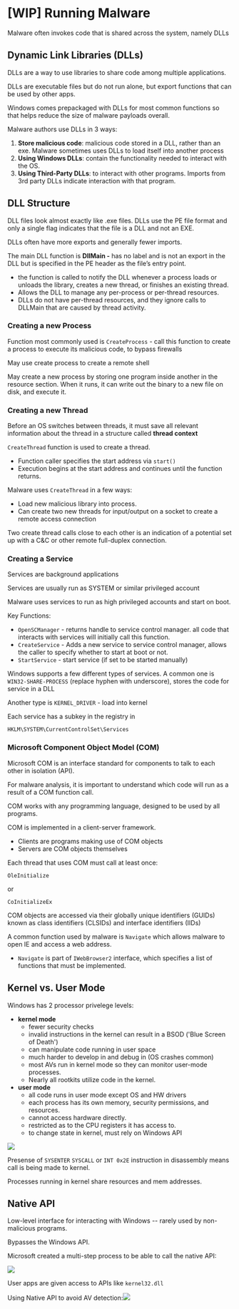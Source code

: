 # \[WIP\] Running Malware

Malware often invokes code that is shared across the system, namely DLLs

## Dynamic Link Libraries \(DLLs\)

DLLs are a way to use libraries to share code among multiple applications.

DLLs are executable files but do not run alone, but export functions that can be used by other apps.

Windows comes prepackaged with DLLs for most common functions so that helps reduce the size of malware payloads overall.

Malware authors use DLLs in 3 ways:

1. **Store malicious code**: malicious code stored in a DLL, rather than an exe. Malware sometimes uses DLLs to load itself into another process
2. **Using Windows DLLs**: contain the functionality needed to interact with the OS.
3. **Using Third-Party DLLs**: to interact with other programs. Imports from 3rd party DLLs indicate interaction with that program.

## DLL Structure

DLL files look almost exactly like .exe files. DLLs use the PE file format and only a single flag indicates that the file is a DLL and not an EXE.

DLLs often have more exports and generally fewer imports.

The main DLL function is **DllMain -** has no label and is not an export in the DLL but is specified in the PE header as the file’s entry point.

* the function is called to notify the DLL whenever a process loads or unloads the library, creates a new thread, or finishes an existing thread.
* Allows the DLL to manage any per-process or per-thread resources.
* DLLs do not have per-thread resources, and they ignore calls to DLLMain that are caused by thread activity.

### Creating a new Process

Function most commonly used is `CreateProcess` - call this function  to create a process to execute its malicious code, to bypass firewalls

May use create process to create a remote shell

May create a new process by storing one program inside another in the resource section. When it runs, it can write out the binary to a new file on disk, and execute it.

### Creating a new Thread

Before an OS switches between threads, it must save all relevant information about the thread in a structure called **thread context**

`CreateThread` function is used to create a thread.

* Function caller specifies the start address via `start()`
* Execution begins at the start address and continues until the function returns.

Malware uses `CreateThread` in a few ways:

* Load new malicious library into process.
* Can create two new threads for input/output on a socket to create a remote access connection

Two create thread calls close to each other is an indication of a potential set up with a C&C or other remote full-duplex connection.

### Creating a Service

Services are background applications

Services are usually run as SYSTEM or similar privileged account

Malware uses services to run as high privileged accounts and start on boot.

Key Functions:

* `OpenSCManager` - returns handle to service control manager. all code that interacts with services will initially call this function.
* `CreateService` - Adds a new service to service control manager, allows the caller to specify whether to start at boot or not.
* `StartService` - start service \(if set to be started manually\)

Windows supports a few different types of services. A common one is `WIN32-SHARE-PROCESS` \(replace hyphen with underscore\), stores the code for service in a DLL

Another type is `KERNEL_DRIVER` - load into kernel

Each service has a subkey in the registry in

```
HKLM\SYSTEM\CurrentControlSet\Services
```

### Microsoft Component Object Model \(COM\)

Microsoft COM is an interface standard for components to talk to each other in isolation \(API\).

For malware analysis, it is important to understand which code will run as a result of a COM function call.

COM works with any programming language, designed to be used by all programs.

COM is implemented in a client-server framework.

* Clients are programs making use of COM objects
* Servers are COM objects themselves

Each thread that uses COM must call at least once:

```
OleInitialize
```

or

```
CoInitializeEx
```

COM objects are accessed via their globally unique identifiers \(GUIDs\) known as class identifiers \(CLSIDs\) and interface identifiers \(IIDs\)

A common function used by malware is `Navigate` which allows malware to open IE and access a web address.

* `Navigate` is part of `IWebBrowser2` interface, which specifies a list of functions that must be implemented.

## Kernel vs. User Mode

Windows has 2 processor privelege levels:

* **kernel mode**
  * fewer security checks
  * invalid instructions in the kernel can result in a BSOD \('Blue Screen of Death'\)
  * can manipulate code running in user space
  * much harder to develop in and debug in \(OS crashes common\)
  * most AVs run in kernel mode so they can monitor user-mode processes.
  * Nearly all rootkits utilize code in the kernel.
* **user mode**
  * all code runs in user mode except OS and HW drivers
  * each process has its own memory, security permissions, and resources.
  * cannot access hardware directly.
  * restricted as to the CPU registers it has access to.
  * to change state in kernel, must rely on Windows API

![](/assets/run-mlw-2.png)

Presense of `SYSENTER` `SYSCALL` or `INT 0x2E` instruction in disassembly means call is being made to kernel.

Processes running in kernel share resources and mem addresses.

## Native API

Low-level interface for interacting with Windows -- rarely used by non-malicious programs.

Bypasses the Windows API.

Microsoft created a multi-step process to be able to call the native API:

![](/assets/run-mlw-1.png)

User apps are given access to APIs like `kernel32.dll` 

Using Native API to avoid AV detection:![](/assets/run-mlw-3.png)



